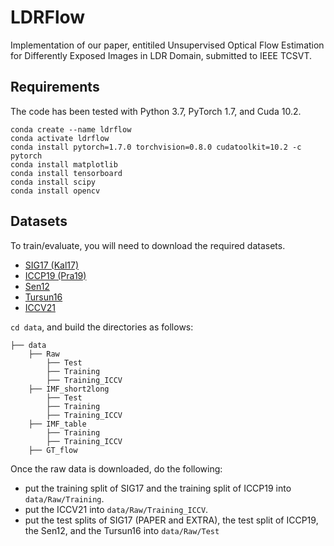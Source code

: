 # LDRFlow
Implementation of our paper, entitiled Unsupervised Optical Flow Estimation for Differently Exposed Images in LDR Domain, submitted to IEEE TCSVT.

## Requirements
The code has been tested with Python 3.7, PyTorch 1.7, and Cuda 10.2.
```Shell
conda create --name ldrflow
conda activate ldrflow
conda install pytorch=1.7.0 torchvision=0.8.0 cudatoolkit=10.2 -c pytorch
conda install matplotlib
conda install tensorboard
conda install scipy
conda install opencv
```

## Datasets
To train/evaluate, you will need to download the required datasets.
* [SIG17 (Kal17)](https://cseweb.ucsd.edu/~viscomp/projects/SIG17HDR/)
* [ICCP19 (Pra19)](https://val.cds.iisc.ac.in/HDR/ICCP19/)
* [Sen12](https://web.ece.ucsb.edu/~psen/hdrvideo)
* [Tursun16](https://user.ceng.metu.edu.tr/~akyuz/files/eg2016/index.html)
* [ICCV21](https://guanyingc.github.io/DeepHDRVideo/) 

`cd data`, and build the directories as follows:
```Shell
├── data
    ├── Raw
        ├── Test
        ├── Training
        ├── Training_ICCV
    ├── IMF_short2long
        ├── Test
        ├── Training
        ├── Training_ICCV
    ├── IMF_table
        ├── Training
        ├── Training_ICCV
    ├── GT_flow
```

Once the raw data is downloaded, do the following:

* put the training split of SIG17 and the training split of ICCP19 into `data/Raw/Training`.
* put the ICCV21 into `data/Raw/Training_ICCV`.
* put the test splits of SIG17 (PAPER and EXTRA), the test split of ICCP19, the Sen12, and the Tursun16 into `data/Raw/Test`
